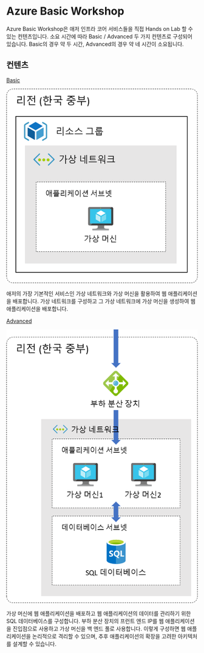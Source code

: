 # Azure Basic Workshop

Azure Basic Workshop은 애저 인프라 코어 서비스들을 직접 Hands on Lab 할 수 있는 컨텐츠입니다. 소요 시간에 따라 Basic / Advanced 두 가지 컨텐츠로 구성되어 있습니다. Basic의 경우 약 두 시간, Advanced의 경우 약 네 시간이 소요됩니다.

## 컨텐츠

[Basic](https://github.com/Anna-Jeong-MS/AzureBasicWorkshop/tree/main/1.%20basic)

  ![Untitled](1.%20basic/images/Untitled.png)

  애저의 가장 기본적인 서비스인 가상 네트워크와 가상 머신을 활용하여 웹 애플리케이션을 배포합니다. 가상 네트워크를 구성하고 그 가상 네트워크에 가상 머신을 생성하여 웹 애플리케이션을 배포합니다.

[Advanced](https://github.com/Anna-Jeong-MS/AzureBasicWorkshop/tree/main/2.%20advanced)

  ![Untitled](2.%20advanced/images/Untitled.png)

  가상 머신에 웹 애플리케이션을 배포하고 웹 애플리케이션의 데이터를 관리하기 위한 SQL 데이터베이스를 구성합니다. 부하 분산 장치의 프런트 엔드 IP를 웹 애플리케이션을 진입점으로 사용하고 가상 머신을 백 엔드 풀로 사용합니다. 이렇게 구성하면 웹 애플리케이션을 논리적으로 격리할 수 있으며, 추후 애플리케이션의 확장을 고려한 아키텍처를 설계할 수 있습니다.
